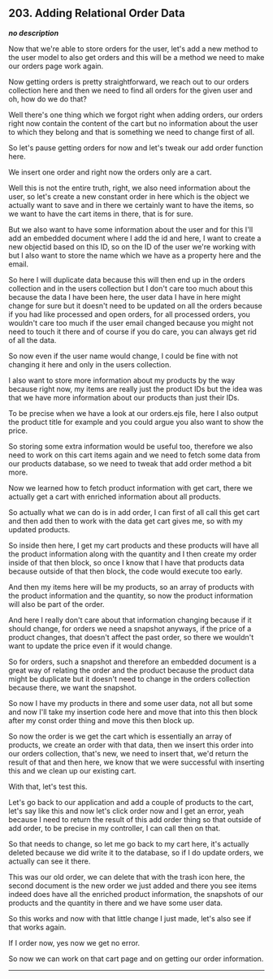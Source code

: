 ## 203. Adding Relational Order Data

<strong><em>no description</em></strong>

Now that we're able to store orders for the user, let's add a new method to the
user model to also get orders and this will be a method we need to make our
orders page work again. 

Now getting orders is pretty straightforward, we reach out to our orders
collection here and then we need to find all orders for the given user and oh,
how do we do that? 

Well there's one thing which we forgot right when adding orders, our orders
right now contain the content of the cart but no information about the user to
which they belong and that is something we need to change first of all. 

So let's pause getting orders for now and let's tweak our add order function
here. 

We insert one order and right now the orders only are a cart. 

Well this is not the entire truth, right, we also need information about the
user, so let's create a new constant order in here which is the object we
actually want to save and in there we certainly want to have the items, so we
want to have the cart items in there, that is for sure. 

But we also want to have some information about the user and for this I'll add
an embedded document where I add the id and here, I want to create a new
objectid based on this ID, so on the ID of the user we're working with but I
also want to store the name which we have as a property here and the email. 

So here I will duplicate data because this will then end up in the orders
collection and in the users collection but I don't care too much about this
because the data I have been here, the user data I have in here might change for
sure but it doesn't need to be updated on all the orders because if you had like
processed and open orders, for all processed orders, you wouldn't care too much
if the user email changed because you might not need to touch it there and of
course if you do care, you can always get rid of all the data. 

So now even if the user name would change, I could be fine with not changing it
here and only in the users collection. 

I also want to store more information about my products by the way because right
now, my items are really just the product IDs but the idea was that we have more
information about our products than just their IDs. 

To be precise when we have a look at our orders.ejs file, here I also output the
product title for example and you could argue you also want to show the price. 

So storing some extra information would be useful too, therefore we also need to
work on this cart items again and we need to fetch some data from our products
database, so we need to tweak that add order method a bit more. 

Now we learned how to fetch product information with get cart, there we actually
get a cart with enriched information about all products. 

So actually what we can do is in add order, I can first of all call this get
cart and then add then to work with the data get cart gives me, so with my
updated products. 

So inside then here, I get my cart products and these products will have all the
product information along with the quantity and I then create my order inside of
that then block, so once I know that I have that products data because outside
of that then block, the code would execute too early. 

And then my items here will be my products, so an array of products with the
product information and the quantity, so now the product information will also
be part of the order. 

And here I really don't care about that information changing because if it
should change, for orders we need a snapshot anyways, if the price of a product
changes, that doesn't affect the past order, so there we wouldn't want to update
the price even if it would change. 

So for orders, such a snapshot and therefore an embedded document is a great way
of relating the order and the product because the product data might be
duplicate but it doesn't need to change in the orders collection because there,
we want the snapshot. 

So now I have my products in there and some user data, not all but some and now
I'll take my insertion code here and move that into this then block after my
const order thing and move this then block up. 

So now the order is we get the cart which is essentially an array of products,
we create an order with that data, then we insert this order into our orders
collection, that's new, we need to insert that, we'd return the result of that
and then here, we know that we were successful with inserting this and we clean
up our existing cart. 

With that, let's test this. 

Let's go back to our application and add a couple of products to the cart, let's
say like this and now let's click order now and I get an error, yeah because I
need to return the result of this add order thing so that outside of add order,
to be precise in my controller, I can call then on that. 

So that needs to change, so let me go back to my cart here, it's actually
deleted because we did write it to the database, so if I do update orders, we
actually can see it there. 

This was our old order, we can delete that with the trash icon here, the second
document is the new order we just added and there you see items indeed does have
all the enriched product information, the snapshots of our products and the
quantity in there and we have some user data. 

So this works and now with that little change I just made, let's also see if
that works again. 

If I order now, yes now we get no error. 

So now we can work on that cart page and on getting our order information. 

---